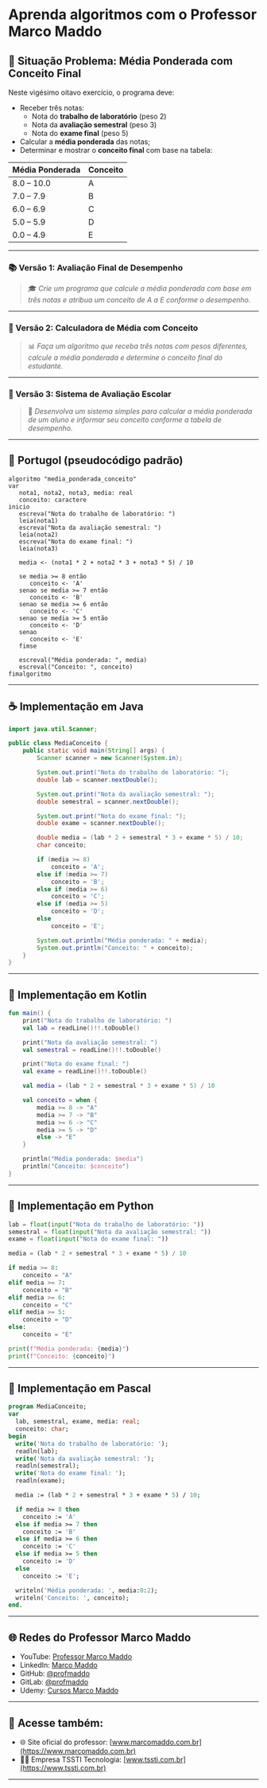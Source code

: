 # Aprenda algoritmos com o Professor Marco Maddo

## 🧠 Situação Problema: Média Ponderada com Conceito Final

Neste vigésimo oitavo exercício, o programa deve:

- Receber três notas:
  - Nota do **trabalho de laboratório** (peso 2)
  - Nota da **avaliação semestral** (peso 3)
  - Nota do **exame final** (peso 5)
- Calcular a **média ponderada** das notas;
- Determinar e mostrar o **conceito final** com base na tabela:

| Média Ponderada | Conceito |
|-----------------|----------|
| 8.0 – 10.0      | A        |
| 7.0 – 7.9       | B        |
| 6.0 – 6.9       | C        |
| 5.0 – 5.9       | D        |
| 0.0 – 4.9       | E        |

---

### 📚 Versão 1: Avaliação Final de Desempenho
> 🎓 *Crie um programa que calcule a média ponderada com base em três notas e atribua um conceito de A a E conforme o desempenho.*

---

### 📏 Versão 2: Calculadora de Média com Conceito
> 📊 *Faça um algoritmo que receba três notas com pesos diferentes, calcule a média ponderada e determine o conceito final do estudante.*

---

### 🧮 Versão 3: Sistema de Avaliação Escolar
> 🏫 *Desenvolva um sistema simples para calcular a média ponderada de um aluno e informar seu conceito conforme a tabela de desempenho.*

---

## 💬 Portugol (pseudocódigo padrão)

```portugol
algoritmo "media_ponderada_conceito"
var
   nota1, nota2, nota3, media: real
   conceito: caractere
inicio
   escreva("Nota do trabalho de laboratório: ")
   leia(nota1)
   escreva("Nota da avaliação semestral: ")
   leia(nota2)
   escreva("Nota do exame final: ")
   leia(nota3)

   media <- (nota1 * 2 + nota2 * 3 + nota3 * 5) / 10

   se media >= 8 então
      conceito <- 'A'
   senao se media >= 7 então
      conceito <- 'B'
   senao se media >= 6 então
      conceito <- 'C'
   senao se media >= 5 então
      conceito <- 'D'
   senao
      conceito <- 'E'
   fimse

   escreval("Média ponderada: ", media)
   escreval("Conceito: ", conceito)
fimalgoritmo
```

---

## ☕ Implementação em Java

```java
import java.util.Scanner;

public class MediaConceito {
    public static void main(String[] args) {
        Scanner scanner = new Scanner(System.in);

        System.out.print("Nota do trabalho de laboratório: ");
        double lab = scanner.nextDouble();

        System.out.print("Nota da avaliação semestral: ");
        double semestral = scanner.nextDouble();

        System.out.print("Nota do exame final: ");
        double exame = scanner.nextDouble();

        double media = (lab * 2 + semestral * 3 + exame * 5) / 10;
        char conceito;

        if (media >= 8)
            conceito = 'A';
        else if (media >= 7)
            conceito = 'B';
        else if (media >= 6)
            conceito = 'C';
        else if (media >= 5)
            conceito = 'D';
        else
            conceito = 'E';

        System.out.println("Média ponderada: " + media);
        System.out.println("Conceito: " + conceito);
    }
}
```

---

## 💙 Implementação em Kotlin

```kotlin
fun main() {
    print("Nota do trabalho de laboratório: ")
    val lab = readLine()!!.toDouble()

    print("Nota da avaliação semestral: ")
    val semestral = readLine()!!.toDouble()

    print("Nota do exame final: ")
    val exame = readLine()!!.toDouble()

    val media = (lab * 2 + semestral * 3 + exame * 5) / 10

    val conceito = when {
        media >= 8 -> "A"
        media >= 7 -> "B"
        media >= 6 -> "C"
        media >= 5 -> "D"
        else -> "E"
    }

    println("Média ponderada: $media")
    println("Conceito: $conceito")
}
```

---

## 🐍 Implementação em Python

```python
lab = float(input("Nota do trabalho de laboratório: "))
semestral = float(input("Nota da avaliação semestral: "))
exame = float(input("Nota do exame final: "))

media = (lab * 2 + semestral * 3 + exame * 5) / 10

if media >= 8:
    conceito = "A"
elif media >= 7:
    conceito = "B"
elif media >= 6:
    conceito = "C"
elif media >= 5:
    conceito = "D"
else:
    conceito = "E"

print(f"Média ponderada: {media}")
print(f"Conceito: {conceito}")
```

---

## 🧙 Implementação em Pascal

```pascal
program MediaConceito;
var
  lab, semestral, exame, media: real;
  conceito: char;
begin
  write('Nota do trabalho de laboratório: ');
  readln(lab);
  write('Nota da avaliação semestral: ');
  readln(semestral);
  write('Nota do exame final: ');
  readln(exame);

  media := (lab * 2 + semestral * 3 + exame * 5) / 10;

  if media >= 8 then
    conceito := 'A'
  else if media >= 7 then
    conceito := 'B'
  else if media >= 6 then
    conceito := 'C'
  else if media >= 5 then
    conceito := 'D'
  else
    conceito := 'E';

  writeln('Média ponderada: ', media:0:2);
  writeln('Conceito: ', conceito);
end.
```

---

## 🌐 Redes do Professor Marco Maddo

- YouTube: [Professor Marco Maddo](https://www.youtube.com/@ProfessorMarcoMaddo)
- LinkedIn: [Marco Maddo](https://www.linkedin.com/in/marcomaddo/)
- GitHub: [@profmaddo](https://github.com/profmaddo)
- GitLab: [@profmaddo](https://gitlab.com/profmaddo)
- Udemy: [Cursos Marco Maddo](https://www.udemy.com/user/marcomaddo/)

---

## 🚀 Acesse também:

- 🌐 Site oficial do professor: [www.marcomaddo.com.br](https://www.marcomaddo.com.br)
- 🧑‍💼 Empresa TSSTI Tecnologia: [www.tssti.com.br](https://www.tssti.com.br)

---
